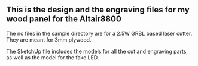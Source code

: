 ## This is the design and the engraving files for my wood panel for the Altair8800
The nc files in the sample directory are for a 2.5W GRBL based laser cutter. They are meant for 3mm plywood.  
  
The SketchUp file includes the models for all the cut and engraving parts, as well as the model for the fake LED. 

